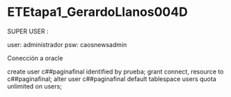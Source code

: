 # ETEtapa1_GerardoLlanos004D

SUPER USER :

user: administrador
psw: caosnewsadmin

Conección a oracle

create user c##paginafinal identified by prueba;
grant connect, resource to c##paginafinal;
alter user c##paginafinal default tablespace users quota unlimited on users;